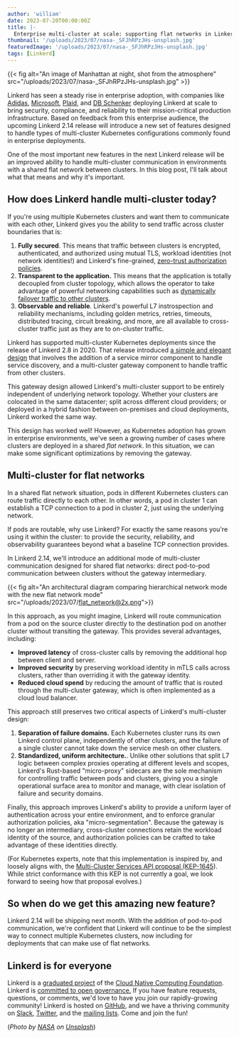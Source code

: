 ```yaml
---
author: 'william'
date: 2023-07-20T00:00:00Z
title: |-
  Enterprise multi-cluster at scale: supporting flat networks in Linkerd
thumbnail: '/uploads/2023/07/nasa-_SFJhRPzJHs-unsplash.jpg'
featuredImage: '/uploads/2023/07/nasa-_SFJhRPzJHs-unsplash.jpg'
tags: [Linkerd]
---
```


{{< fig
  alt="An image of Manhattan at night, shot from the atmosphere"
  src="/uploads/2023/07/nasa-_SFJhRPzJHs-unsplash.jpg" >}} <!--_ -->

Linkerd has seen a steady rise in enterprise adoption, with companies like
[Adidas](https://buoyant.io/case-studies/adidas),
[Microsoft](https://buoyant.io/case-studies/xbox),
[Plaid](https://www.cncf.io/blog/2023/07/17/plaid-pain-free-deployments-at-global-scale/),
and [DB Schenker](https://buoyant.io/case-studies/schenker) deploying Linkerd at
scale to bring security, compliance, and reliability to their mission-critical
production infrastructure. Based on feedback from this enterprise audience, the
upcoming Linkerd 2.14 release will introduce a new set of features designed to
handle types of multi-cluster Kubernetes configurations commonly found in
enterprise deployments.

One of the most important new features in the next Linkerd release will be an
improved ability to handle multi-cluster communication in environments with a
shared flat network between clusters. In this blog post, I'll talk about what
that means and why it's important.

## How does Linkerd handle multi-cluster today?

If you're using multiple Kubernetes clusters and want them to communicate with
each other, Linkerd gives you the ability to send traffic across cluster
boundaries that is:

1. **Fully secured**. This means that traffic between clusters is encrypted,
   authenticated, and authorized using mutual TLS, workload identities (not
   network identities!) and Linkerd's fine-grained, [zero-trust authorization
   policies](https://linkerd.io/2/features/server-policy/).
2. **Transparent to the application.** This means that the application is
   totally decoupled from cluster topology, which allows the operator to
   take advantage of powerful networking capabilities such as [dynamically
   failover traffic to other
   clusters](https://linkerd.io/2/tasks/automatic-failover/).
3. **Observable and reliable**. Linkerd's powerful L7 instrospection and
   reliability mechanisms, including golden metrics, retries, timeouts,
   distributed tracing, circuit breaking, and more, are all available to
   cross-cluster traffic just as they are to on-cluster traffic.

Linkerd has supported multi-cluster Kubernetes deployments since the release of
Linkerd 2.8 in 2020. That release introduced [a simple and elegant
design](https://linkerd.io/2.13/features/multicluster/) that involves the
addition of a service mirror component to handle service discovery, and a
multi-cluster gateway component to handle traffic from other clusters.

This gateway design allowed Linkerd's multi-cluster support to be entirely
independent of underlying network topology. Whether your clusters are colocated
in the same datacenter; split across different cloud providers; or deployed in a
hybrid fashion between on-premises and cloud deployments, Linkerd worked the
same way.

This design has worked well! However, as Kubernetes adoption has grown in
enterprise environments, we've seen a growing number of cases where clusters are
deployed in a shared _flat network_. In this situation, we can make some
significant optimizations by removing the gateway.

## Multi-cluster for flat networks

In a shared flat network situation, pods in different Kubernetes clusters can
route traffic directly to each other. In other words, a pod in cluster 1 can
establish a TCP connection to a pod in cluster 2, just using the underlying
network.

If pods are routable, why use Linkerd? For exactly the same reasons you're using
it within the cluster: to provide the security, reliability, and observability
guarantees beyond what a baseline TCP connection provides.

In Linkerd 2.14, we'll introduce an additional mode of multi-cluster
communication designed for shared flat networks: direct pod-to-pod communication
between clusters without the gateway intermediary.

{{< fig
  alt="An architectural diagram comparing hierarchical network mode with the new flat network mode"
  src="/uploads/2023/07/flat_network@2x.png">}}

In this approach, as you might imagine, Linkerd will route communication from a
pod on the source cluster directly to the destination pod on another cluster
without transiting the gateway. This provides several advantages, including:

* **Improved latency** of cross-cluster calls by removing the additional hop
  between client and server.
* **Improved security** by preserving workload identity in mTLS calls across
  clusters, rather than overriding it with the gateway identity.
* **Reduced cloud spend** by reducing the amount of traffic that is routed through the
  multi-cluster gateway, which is often implemented as a cloud loud balancer.

This approach still preserves two critical aspects of Linkerd's multi-cluster
design:

1. **Separation of failure domains.** Each Kubernetes cluster runs its own
   Linkerd control plane, independently of other clusters, and the failure of a
   single cluster cannot take down the service mesh on other clusters.
2. **Standardized, uniform architecture.**. Unlike other solutions that split
   L7 logic between complex proxies operating at different levels and scopes,
   Linkerd's Rust-based "micro-proxy" sidecars are the sole mechanism for
   controlling traffic between pods and clusters, giving you a single
   operational surface area to monitor and manage, with clear isolation of
   failure and security domains.

Finally, this approach improves Linkerd's ability to provide a uniform layer of
authentication across your entire environment, and to enforce granular
authorization policies, aka "micro-segmentation". Because the gateway is no
longer an intermediary, cross-cluster connections retain the workload identity
of the source, and authorization policies can be crafted to take advantage of
these identities directly.

(For Kubernetes experts, note that this implementation is inspired by, and
loosely aligns with, the [Multi-Cluster Services API proposal
(KEP-1645](https://github.com/kubernetes/enhancements/tree/master/keps/sig-multicluster/1645-multi-cluster-services-api)).
While strict conformance with this KEP is not currently a goal, we look forward
to seeing how that proposal evolves.)

## So when do we get this amazing new feature?

Linkerd 2.14 will be shipping next month. With the addition of pod-to-pod
communication, we're confident that Linkerd will continue to be the simplest way
to connect multiple Kubernetes clusters, now including for deployments that can
make use of flat networks.

## Linkerd is for everyone

Linkerd is a [graduated project](/2021/07/28/announcing-cncf-graduation/) of the
[Cloud Native Computing Foundation](https://cncf.io/). Linkerd is [committed to
open
governance.](https://linkerd.io/2019/10/03/linkerds-commitment-to-open-governance/)
If you have feature requests, questions, or comments, we'd love to have you join
our rapidly-growing community! Linkerd is hosted on
[GitHub](https://github.com/linkerd/), and we have a thriving community on
[Slack](https://slack.linkerd.io/), [Twitter](https://twitter.com/linkerd), and
the [mailing lists](https://linkerd.io/2/get-involved/). Come and join the fun!

(*Photo by
[NASA](https://unsplash.com/@nasa?utm_source=unsplash&utm_medium=referral&utm_content=creditCopyText)
on
[Unsplash](https://unsplash.com/photos/_SFJhRPzJHs?utm_source=unsplash&utm_medium=referral&utm_content=creditCopyText)*)
